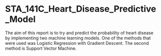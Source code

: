 # STA_141C_Heart_Disease_Predictive_Model
The aim of this report is to try and predict the probability of heart disease by implementing two machine learning models. One of the methods that were used was Logistic Regression with Gradient Descent. The second method is Support Vector Machine.
